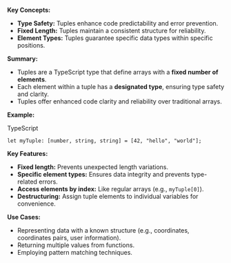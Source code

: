 **Key Concepts:**

- **Type Safety:** Tuples enhance code predictability and error prevention.
- **Fixed Length:** Tuples maintain a consistent structure for reliability.
- **Element Types:** Tuples guarantee specific data types within specific positions.

**Summary:**

- Tuples are a TypeScript type that define arrays with a **fixed number of elements**.
- Each element within a tuple has a **designated type**, ensuring type safety and clarity.
- Tuples offer enhanced code clarity and reliability over traditional arrays.

**Example:**

TypeScript

```
let myTuple: [number, string, string] = [42, "hello", "world"];
```


**Key Features:**

- **Fixed length:** Prevents unexpected length variations.
- **Specific element types:** Ensures data integrity and prevents type-related errors.
- **Access elements by index:** Like regular arrays (e.g., `myTuple[0]`).
- **Destructuring:** Assign tuple elements to individual variables for convenience.

**Use Cases:**

- Representing data with a known structure (e.g., coordinates, coordinates pairs, user information).
- Returning multiple values from functions.
- Employing pattern matching techniques.